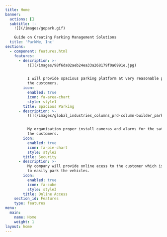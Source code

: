 ```yaml
---
title: Home
banner:
  actions: []
  subtitle: |-
    ![](/images/gopark.gif)

    Guide on Creating Parking Management Solutions
  title: 'ParkMe, Inc'
sections:
  - component: features.html
    features:
      - description: >-
          ![](/images/98f6da02aeb24ea33a268179f0a6991e.jpg)


          I will provide spacious parking platform at very reasonable price to
          the customers.
        icon:
          enabled: true
          icon: fa-area-chart
          style: style1
        title: Spacious Parking
      - description: >-
          ![](/images/global_industries_columns_prd-column-builder_parkingenforcement_intro.jpg)


          My organisation proper install cameras and alarms for the satefty of
          the customers.
        icon:
          enabled: true
          icon: fa-pie-chart
          style: style2
        title: Security
      - description: >-
          My company will provide online acess to the customer which is helpfull
          to easily park the vehicles.
        icon:
          enabled: true
          icon: fa-cube
          style: style3
        title: Online Access
    section_id: Features
    type: features
menu:
  main:
    name: Home
    weight: 1
layout: home
---
```


